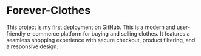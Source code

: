 # Forever-Clothes
This project is my first deployment on GitHub. This is a modern and user-friendly e-commerce platform for buying and selling clothes. It features a seamless shopping experience with secure checkout, product filtering, and a responsive design. 
